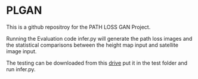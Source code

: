 # PLGAN 

This is a github repositroy for the PATH LOSS GAN Project.

Running the Evaluation code infer.py will generate the path loss images and the statistical comparisons between the height map input and satellite image input.

The testing can be downloaded from this [drive](https://drive.google.com/drive/folders/1DgGqWcX1VYvIf8YDjjmr6WHAO1bJBvUN?usp=sharing)
put it in the test folder and run infer.py.
